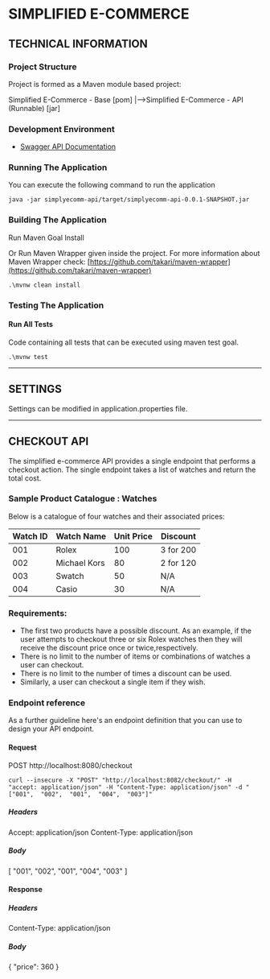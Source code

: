 # SIMPLIFIED E-COMMERCE

## TECHNICAL INFORMATION

### Project Structure

Project is formed as a Maven module based project:

Simplified E-Commerce - Base                                       [pom]
|-->Simplified E-Commerce - API (Runnable)                         [jar]

### Development Environment

* [Swagger API Documentation](http://localhost:8082/restapidoc.html) 

### Running The Application

You can execute the following command to run the application

    java -jar simplyecomm-api/target/simplyecomm-api-0.0.1-SNAPSHOT.jar
    
### Building The Application

Run Maven Goal Install

Or Run Maven Wrapper given inside the project. For more information about Maven Wrapper check: [https://github.com/takari/maven-wrapper](https://github.com/takari/maven-wrapper)

    .\mvnw clean install

### Testing The Application

#### Run All Tests

Code containing all tests that can be executed using maven test goal.

    .\mvnw test
    
------------------------------------------------------------

## SETTINGS

Settings can be modified in application.properties file.

------------------------------------------------------------

## CHECKOUT API

The simplified e-commerce API provides a single endpoint that performs a checkout action. The single endpoint takes a list of watches and return the total cost. 

### Sample Product Catalogue : Watches

Below is a catalogue of four watches and their associated prices:

| Watch ID      | Watch Name    | Unit Price    | Discount      |
| ------------- | ------------- | ------------- | ------------- |
| 001           | Rolex         | 100           | 3 for 200     |
| 002           | Michael Kors  |  80           | 2 for 120     |
| 003           | Swatch        |  50           | N/A           |
| 004           | Casio         |  30           | N/A           |

### Requirements:

* The first two products have a possible discount. As an example, if the user attempts to checkout three or six Rolex watches then they will receive the discount price once or twice,respectively.
* There is no limit to the number of items or combinations of watches a user can checkout.
* There is no limit to the number of times a discount can be used.
* Similarly, a user can checkout a single item if they wish.

### Endpoint reference

As a further guideline here's an endpoint definition that you can use to design your API endpoint.

#### Request

POST http://localhost:8080/checkout

    curl --insecure -X "POST" "http://localhost:8082/checkout/" -H "accept: application/json" -H "Content-Type: application/json" -d "["001",  "002",  "001",  "004",  "003"]"

##### Headers
Accept: application/json
Content-Type: application/json

##### Body
[  "001",  "002",  "001",  "004",  "003" ]

#### Response

##### Headers
Content-Type: application/json

##### Body

{ "price": 360 }


    
